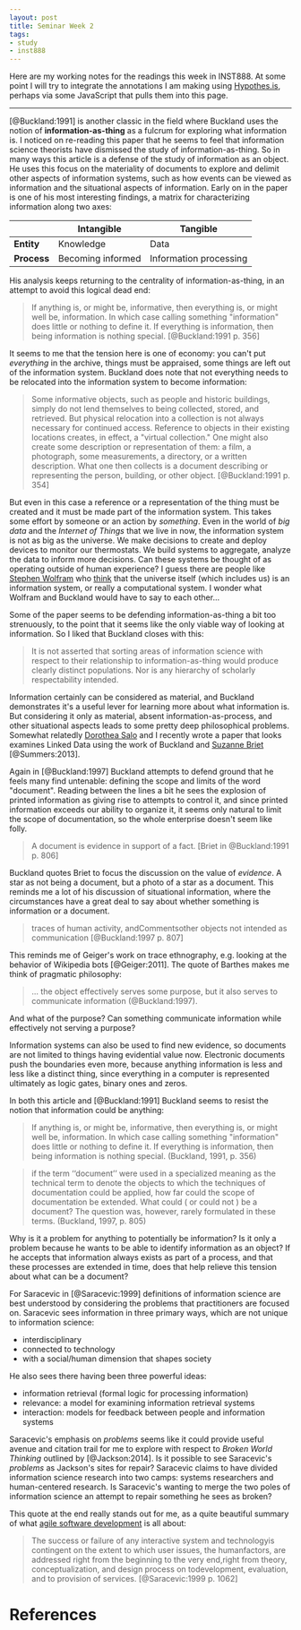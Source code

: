 ```yaml
---
layout: post
title: Seminar Week 2
tags:
- study
- inst888
---
```


Here are my working notes for the readings this week in INST888. At some point I will try to integrate the annotations I am making using [Hypothes.is](http://hypothes.is), perhaps via some JavaScript that pulls them into this page.

---

[@Buckland:1991] is another classic in the field where Buckland uses the notion of **information-as-thing** as a fulcrum for exploring what information is. I noticed on re-reading this paper that he seems to feel that information science theorists have dismissed the study of information-as-thing. So in many ways this article is a defense of the study of information as an object. He uses this focus on the materiality of documents to explore and delimit other aspects of information systems, such as how events can be viewed as information and the situational aspects of information. Early on in the paper is one of his most interesting findings, a matrix for characterizing information along two axes:

|              | **Intangible**    | **Tangible**           | 
| ------------ | ----------------- | ---------------------- |
| **Entity**   | Knowledge         | Data                   |
| **Process**  | Becoming informed | Information processing | 

His analysis keeps returning to the centrality of information-as-thing, in an attempt to avoid this logical dead end:

> If anything is, or might be, informative, then everything is, or might well be, information. In which case calling something "information" does little or nothing to define it. If everything is information, then being information is nothing special. [@Buckland:1991 p. 356]

It seems to me that the tension here is one of economy: you can't put *everything* in the archive, things must be appraised, some things are left out of the information system. Buckland does note that not everything needs to be relocated into the information system to become information:

> Some informative objects, such as people and historic buildings, simply do not lend themselves to being collected, stored, and retrieved. But physical relocation into a collection is not always necessary for continued access. Reference to objects in their existing locations creates, in effect, a "virtual collection." One might also create some description or representation of them: a film, a photograph, some measurements, a directory, or a written description. What one then collects is a document describing or representing the person, building, or other object. [@Buckland:1991 p. 354]

But even in this case a reference or a representation of the thing must be created and it must be made part of the information system. This takes some effort by someone or an action by *something*. Even in the world of *big data* and the *Internet of Things* that we live in now, the information system is not as big as the universe. We make decisions to create and deploy devices to monitor our thermostats. We build systems to aggregate, analyze the data to inform more decisions. Can these systems be thought of as operating outside of human experience? I guess there are people like [Stephen Wolfram](https://en.wikipedia.org/wiki/Stephen_Wolfram) who [think](https://en.wikipedia.org/wiki/A_New_Kind_of_Science) that the universe itself (which includes us) is an information system, or really a computational system. I wonder what Wolfram and Buckland would have to say to each other...

Some of the paper seems to be defending information-as-thing a bit too strenuously, to the point that it seems like the only viable way of looking at information. So I liked that Buckland closes with this:

> It is not asserted that sorting areas of information science with respect to their relationship to information-as-thing would produce clearly distinct populations. Nor is any hierarchy of scholarly respectability intended.

 Information certainly can be considered as material, and Buckland demonstrates it's a useful lever for learning more about what information is. But considering it only as material, absent information-as-process, and other situational aspects leads to some pretty deep philosophical problems. Somewhat relatedly [Dorothea Salo](http://dsalo.info/) and I recently wrote a paper that looks examines Linked Data using the work of Buckland and [Suzanne Briet](https://en.wikipedia.org/wiki/Suzanne_Briet) [@Summers:2013].

Again in [@Buckland:1997] Buckland attempts to defend ground that he feels many find untenable: defining the scope and limits of the word "document". Reading between the lines a bit he sees the explosion of printed information as giving rise to attempts to control it, and since printed information exceeds our ability to organize it, it seems only natural to limit the scope of documentation, so the whole enterprise doesn't seem like folly.

> A document is evidence in support of a fact. [Briet in @Buckland:1991 p. 806]

Buckland quotes Briet to focus the discussion on the value of *evidence*. A star as not being a document, but a photo of a star as a document. This reminds me a lot of his discussion of situational information, where the circumstances have a great deal to say about whether something is information or a document.

> traces of human activity, andCommentsother objects not intended as communication [@Buckland:1997 p. 807]

This reminds me of Geiger's work on trace ethnography, e.g. looking at the behavior of Wikipedia bots [@Geiger:2011]. The quote of Barthes makes me think of pragmatic philosophy:

> ... the object effectively serves some purpose, but it also serves to communicate information (@Buckland:1997).

And what of the purpose? Can something communicate information while effectively not serving a purpose?

Information systems can also be used to find new evidence, so documents are not limited to things having evidential value now. Electronic documents push the boundaries even more, because anything information is less and less like a distinct thing, since everything in a computer is represented ultimately as logic gates, binary ones and zeros. 

In both this article and [@Buckland:1991] Buckland seems to resist the notion that information could be anything:

> If anything is, or might be, informative, then everything is, or might well be, information. In which case calling something "information" does little or nothing to define it. If everything is information, then being information is nothing special. (Buckland, 1991, p. 356)

> if the term ‘‘document’’ were used in a specialized meaning as the technical term to denote the objects to which the techniques of documentation could be applied, how far could the scope of documentation be extended. What could ( or could not ) be a document? The question was, however, rarely formulated in these terms. (Buckland, 1997, p. 805)

Why is it a problem for anything to potentially be information? Is it only a problem because he wants to be able to identify information as an object? If he accepts that information always exists as part of a process, and that these processes are extended in time, does that help relieve this tension about what can be a document?

For Saracevic in [@Saracevic:1999] definitions of information science are best understood by considering the problems that practitioners are focused on. Saracevic sees information in three primary ways, which are not unique to information science:

*  interdisciplinary
*  connected to technology
*  with a social/human dimension that shapes society

He also sees there having been three powerful ideas:

* information retrieval (formal logic for processing information)
* relevance: a model for examining information retrieval systems
* interaction: models for feedback between people and information systems

Saracevic's emphasis on *problems* seems like it could provide useful avenue and citation trail for me to explore with respect to *Broken World Thinking* outlined by [@Jackson:2014]. Is it possible to see Saracevic's *problems* as Jackson's sites for repair? Saracevic claims to have divided information science research into two camps: systems researchers and human-centered research. Is Saracevic's wanting to merge the two poles of information science an attempt to repair something he sees as broken?

This quote at the end really stands out for me, as a quite beautiful summary of
what [agile software development](http://www.agilemanifesto.org/) is all about:

> The success or failure of any interactive system and technologyis contingent
> on the extent to which user issues, the humanfactors, are addressed right from
> the beginning to the very end,right from theory, conceptualization, and design
> process on todevelopment, evaluation, and to provision of services.
> [@Saracevic:1999 p. 1062]

# References
